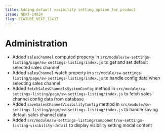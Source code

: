 ```yaml
---
title: Adding default visibility setting option for product
issue: NEXT-14824
flag: FEATURE_NEXT_12437
---
```

# Administration
*  Added `salesChannel` computed property in `src/module/sw-settings-listing/page/sw-settings-listing/index.js` to get and set default selected sales channel
*  Added `salesChannel` watch property in `src/module/sw-settings-listing/page/sw-settings-listing/index.js` to handle config data when selecting sales channel
*  Added `fetchSalesChannelsSystemConfig` method in `src/module/sw-settings-listing/page/sw-settings-listing/index.js` to fetch sales channel config data from database
*  Added `saveSalesChannelVisibilityConfig` method in `src/module/sw-settings-listing/page/sw-settings-listing/index.js` to handle saving default sales channel data
*  Added `src/module/sw-settings-listing/component/sw-settings-listing-visibility-detail` to display visibility setting modal content
